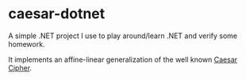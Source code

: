 caesar-dotnet
=============

A simple .NET project I use to play around/learn .NET and verify some homework.

It implements an affine-linear generalization of the well known [Caesar Cipher](https://en.wikipedia.org/wiki/Caesar_cipher).